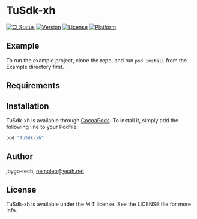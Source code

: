 # TuSdk-xh

[![CI Status](http://img.shields.io/travis/joygo-tech/TuSdk-xh.svg?style=flat)](https://travis-ci.org/joygo-tech/TuSdk-xh)
[![Version](https://img.shields.io/cocoapods/v/TuSdk-xh.svg?style=flat)](http://cocoapods.org/pods/TuSdk-xh)
[![License](https://img.shields.io/cocoapods/l/TuSdk-xh.svg?style=flat)](http://cocoapods.org/pods/TuSdk-xh)
[![Platform](https://img.shields.io/cocoapods/p/TuSdk-xh.svg?style=flat)](http://cocoapods.org/pods/TuSdk-xh)

## Example

To run the example project, clone the repo, and run `pod install` from the Example directory first.

## Requirements

## Installation

TuSdk-xh is available through [CocoaPods](http://cocoapods.org). To install
it, simply add the following line to your Podfile:

```ruby
pod "TuSdk-xh"
```

## Author

joygo-tech, nemoleo@yeah.net

## License

TuSdk-xh is available under the MIT license. See the LICENSE file for more info.
